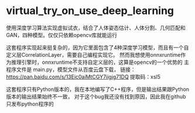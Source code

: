 # virtual_try_on_use_deep_learning
使用深度学习算法实现虚拟试衣，结合了人体姿态估计、人体分割、几何匹配和GAN，四种模型。仅仅只依赖opencv库就能运行

这套程序实现起来挺复杂的，因为它里面包含了4种深度学习模型，而且有一个自定义层CorrelationLayer，需要自己编程实现它。
然而我想使用onnxruntime作为推理引擎时，onnxruntime不支持自定义层的，这算是opencv的一个优势的
主程序文件是 main.py，模型文件从百度云盘下载，
链接：https://pan.baidu.com/s/13Eic0aiMtCGY7iigjg71DQ 
提取码：xsl5


这套程序只有Python版本的，我在本地编写了C++程序，但是输出结果跟Python版本的输出结果始终不一致，
对于这个bug我还没有找到原因，因此我在github只发布python程序的
